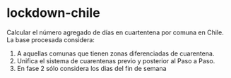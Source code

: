 # lockdown-chile
Calcular el número agregado de días en cuartentena por comuna en Chile.
La base procesada considera:
1) A aquellas comunas que tienen zonas diferenciadas de cuarentena.
2) Unifica el sistema de cuarentenas previo y posterior al Paso a Paso.
3) En fase 2 sólo considera los dias del fin de semana
 

